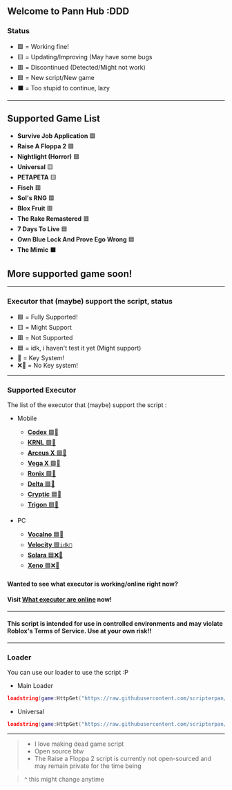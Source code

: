 ## Welcome to Pann Hub :DDD

### Status
- 🟩 = Working fine!
- 🟨 = Updating/Improving (May have some bugs
- 🟥 = Discontinued (Detected/Might not work)
- 🟦 = New script/New game
- ⬛ = Too stupid to continue, lazy

---

## Supported Game List

- **Survive Job Application** 🟩
- **Raise A Floppa 2**  🟩
- **Nightlight (Horror)** 🟩
- **Universal** 🟨
- **PETAPETA** 🟨
- **Fisch** 🟥
- **Sol's RNG** 🟥
- **Blox Fruit** 🟥
- **The Rake Remastered** 🟥
- **7 Days To Live** 🟦
- **Own Blue Lock And Prove Ego Wrong** 🟦
- **The Mimic** ⬛


## More supported game soon!

---

### Executor that (maybe) support the script, status
- 🟩 = Fully Supported!
- 🟨 = Might Support
- 🟥 = Not Supported
- 🟦 = idk, i haven't test it yet (Might support)
- 🔐 = Key System!
- ❌🔐 = No Key system!

---

### Supported Executor
The list of the executor that (maybe) support the script :

- Mobile
  - [**Codex** 🟩🔐](https://codex.lol/)
  - [**KRNL** 🟩🔐 ](https://krnl.cat)
  - [**Arceus X** 🟩🔐](https://spdmteam.com/)
  - [**Vega X** 🟩🔐](https://vegax.gg/)
  - [**Ronix** 🟩🔐](https://ronixstudios.com/)
  - [**Delta**  🟩🔐](https://deltaexploits.gg/android_dl)
  - [**Cryptic** 🟦🔐](https://getcryptic.net/)
  - [**Trigon** 🟦🔐](https://trigonevo.com/android/)
 
- PC
  - [**Vocalno** 🟦🔐](https://volcano.wtf/)
  - [**Velocity** 🟦`idk🔐`](https://getvelocity.live/)
  - [**Solara** 🟦❌🔐](https://getsolara.dev/)
  - [**Xeno** 🟦❌🔐](https://www.xeno.onl/)



#### Wanted to see what executor is working/online right now? 
#### Visit [What executor are online](https://weao.xyz/) now!

---

#### This script is intended for use in controlled environments and may violate Roblox's Terms of Service. Use at your own risk!!

---

### Loader

You can use our loader to use the script :P

- Main Loader

```lua
loadstring(game:HttpGet("https://raw.githubusercontent.com/scripterpan/scripterpan/refs/heads/main/Loader/Main.lua"))()
```

- Universal

```lua
loadstring(game:HttpGet("https://raw.githubusercontent.com/scripterpan/scripterpan/refs/heads/main/ScriptSrc/Universal.lua"))()
```

---

> - I love making dead game script 
> - Open source btw
> - The Raise a Floppa 2 script is currently not open-sourced and may remain private for the time being

> ^ this might change anytime
